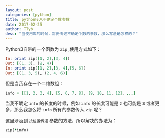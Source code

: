 ```yaml
---
layout: post
categories: [python]
title: python传入不确定个数参数
date: 2017-02-25
author: TTyb
desc: "当使用库的时候，需要传递不确定个数的参数，那么写法是怎样的？"
---
```


Python3自带的一个函数为 `zip` ,使用方式如下：

~~~ruby
In: print zip([1, 2],[3, 4])
Out: [(1, 3), (2, 4)]
In: print zip([1, 2],[3, 4],[5, 6])
Out: [(1, 3, 5), (2, 4, 6)]
~~~

但是当我存在一个二维数组：

~~~ruby
info = [[1, 2, 3, 4], [5, 6, 7, 8], [9, 10, 11, 12]，...]
~~~

当我不确定 `info` 的长度的时候，例如 `info` 的长度可能是 `2` 也可能是 `3` 或者更多，那么我怎么将 `info` 所有的参数传入 `zip` 呢？

这里涉及到 `按位置传递` 参数的方法，所以解决的办法为：

~~~ruby
zip(*info)
~~~